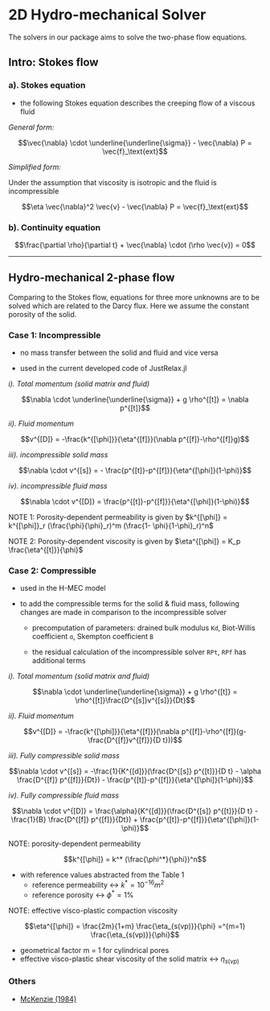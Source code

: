 # 2D Hydro-mechanical Solver

The solvers in our package aims to solve the two-phase flow equations.



## Intro: Stokes flow



### a). Stokes equation

- the following Stokes equation describes the creeping flow of a viscous fluid

*General form:*

$$\vec{\nabla} \cdot \underline{\underline{\sigma}} - \vec{\nabla} P = \vec{f}_\text{ext}$$


*Simplified form:*

Under the assumption that viscosity is isotropic and the fluid is incompressible

$$\eta \vec{\nabla}^2 \vec{v} - \vec{\nabla} P = \vec{f}_\text{ext}$$


### b). Continuity equation

$$\frac{\partial \rho}{\partial t} + \vec{\nabla} \cdot (\rho \vec{v}) = 0$$

---

## Hydro-mechanical 2-phase flow

Comparing to the Stokes flow, equations for three more unknowns are to be solved which are related to the Darcy flux. Here we assume the constant porosity of the solid.



### Case 1: Incompressible

- no mass transfer between the solid and fluid and vice versa

- used in the current developed code of JustRelax.jl

*i). Total momentum (solid matrix and fluid)*

$$\nabla \cdot \underline{\underline{\sigma}} + g \rho^{[t]} = \nabla p^{[t]}$$


*ii). Fluid momentum*

$$v^{[D]} = -\frac{k^{[\phi]}}{\eta^{[f]}}(\nabla p^{[f]}-\rho^{[f]}g)$$


*iii). incompressible solid mass*

$$\nabla \cdot v^{[s]} = - \frac{p^{[t]}-p^{[f]}}{\eta^{[\phi]}(1-\phi)}$$

*iv). incompressible fluid mass*

$$\nabla \cdot v^{[D]} = \frac{p^{[t]}-p^{[f]}}{\eta^{[\phi]}(1-\phi)}$$



NOTE 1: Porosity-dependent permeability is given by $k^{[\phi]} = k^{[\phi]}_r (\frac{\phi}{\phi}_r)^m (\frac{1- \phi}{1-\phi}_r)^n$


NOTE 2: Porosity-dependent viscosity is given by $\eta^{[\phi]} = K_p \frac{\eta^{[t]}}{\phi}$



### Case 2: Compressible

- used in the H-MEC model

- to add the compressible terms for the solid & fluid mass, following changes are made in comparison to the incompressible solver

    - precomputation of parameters: drained bulk modulus `Kd`, Biot-Willis coefficient `ɑ`, Skempton coefficient `B`

    - the residual calculation of the incompressible solver `RPt`, `RPf` has additional terms



*i). Total momentum (solid matrix and fluid)*

$$\nabla \cdot \underline{\underline{\sigma}} + g \rho^{[t]} = \rho^{[t]}\frac{D^{[s]}v^{[s]}}{Dt}$$

*ii). Fluid momentum*

$$v^{[D]} = -\frac{k^{[\phi]}}{\eta^{[f]}}(\nabla p^{[f]}-\rho^{[f]}(g-\frac{D^{[f]}v^{[f]}}{D t}))$$


*iii). Fully compressible solid mass*

$$\nabla \cdot v^{[s]} = -\frac{1}{K^{[d]}}(\frac{D^{[s]} p^{[t]}}{D t} - \alpha \frac{D^{[f]} p^{[f]}}{Dt}) - \frac{p^{[t]}-p^{[f]}}{\eta^{[\phi]}(1-\phi)}$$

*iv). Fully compressible fluid mass*

$$\nabla \cdot v^{[D]} = \frac{\alpha}{K^{[d]}}(\frac{D^{[s]} p^{[t]}}{D t} - \frac{1}{B} \frac{D^{[f]} p^{[f]}}{Dt}) + \frac{p^{[t]}-p^{[f]}}{\eta^{[\phi]}(1-\phi)}$$



NOTE:  porosity-dependent permeability

$$k^{[\phi]} = k^* (\frac{\phi^*}{\phi})^n$$

- with reference values abstracted from the Table 1
    - reference permeability     ↔    $k^* = 10^{-16} m^2$
    - reference porosity         ↔    $\phi^* = 1 \%$

NOTE:  effective visco-plastic compaction viscosity

$$\eta^{[\phi]} = \frac{2m}{1+m} \frac{\eta_{s(vp)}}{\phi} =^{m=1} \frac{\eta_{s(vp)}}{\phi}$$

- geometrical factor m = 1 for cylindrical pores
- effective visco-plastic shear viscosity of the solid matrix ↔ $\eta_{s(vp)}$



### Others
- [McKenzie (1984)](https://doi.org/10.1093/petrology/25.3.713)